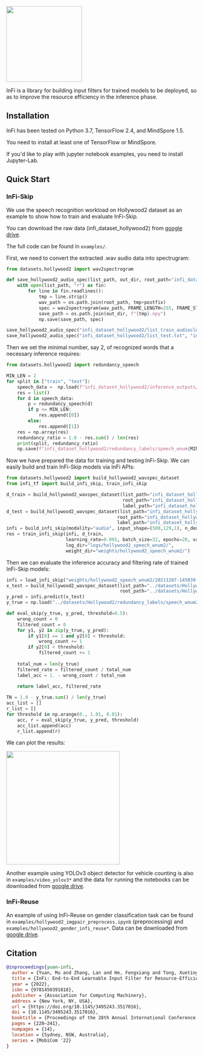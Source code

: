 <img src="./.github/infi-logo.png" width="200"/>

InFi is a library for building input filters for trained models to be deployed, so as to improve the resource efficiency in the inference phase.




## Installation

InFi has been tested on Python 3.7, TensorFlow 2.4, and MindSpore 1.5.

You need to install at least one of TensorFlow or MindSpore.

If you'd like to play with jupyter notebook examples, you need to install Jupyter-Lab.



## Quick Start

### InFi-Skip

We use the speech recognition workload on Hollywood2 dataset as an example to show how to train and evaluate InFi-Skip.

You can download the raw data (infi_dataset_hollywood2) from [google drive](https://drive.google.com/file/d/1gXil_vQlrKirSmtyYENQ5I22p2x7CV1c/view?usp=sharing).

The full code can be found in `examples/`.

First, we need to convert the extracted .wav audio data into spectrugram:

```python
from datasets.hollywood2 import wav2spectrogram

def save_hollywood2_audio_spec(list_path, out_dir, root_path="infi_dataset_hollywood2/wav_audios/", postfix=".wav"):
    with open(list_path, "r") as fin:
        for line in fin.readlines():
            tmp = line.strip()
            wav_path = os.path.join(root_path, tmp+postfix)
            spec = wav2spectrogram(wav_path, FRAME_LENGTH=255, FRAME_STEP=128, SPEC_HEIGHT=500, SPEC_WIDTH=129)
            save_path = os.path.join(out_dir, f"{tmp}.npy")
            np.save(save_path, spec)

save_hollywood2_audio_spec("infi_dataset_hollywood2/list_train_audioclean.txt", "infi_dataset_hollywood2/spectrograms/")
save_hollywood2_audio_spec("infi_dataset_hollywood2/list_test.txt", "infi_dataset_hollywood2/spectrograms/")
```

Then we set the minimal number, say 2, of recognized words that a necessary inference requires:

```python
from datasets.hollywood2 import redundancy_speech

MIN_LEN = 2
for split in ["train", "test"]:
    speech_data =  np.load(f"infi_dataset_hollywood2/inference_outputs/speech_{split}.npy", allow_pickle=True)
    res = list()
    for d in speech_data:
        p = redundancy_speech(d)
        if p <= MIN_LEN:
            res.append([0])
        else:
            res.append([1])
    res = np.array(res)
    redundancy_ratio = 1.0 - res.sum() / len(res)
    print(split, redundancy_ratio)
    np.save(f"infi_dataset_hollywood2/redundancy_labels/speech_wnum{MIN_LEN}_{split}.npy", res)
```

Now we have prepared the data for training and testing InFi-Skip. We can easily build and train InFi-Skip models via InFi APIs:

```python
from datasets.hollywood2 import build_hollywood2_wavspec_dataset
from infi_tf import build_infi_skip, train_infi_skip

d_train = build_hollywood2_wavspec_dataset(list_path="infi_dataset_hollywood2/list_train_audioclean.txt",
                                           root_path="infi_dataset_hollywood2/spectrograms/",
                                           label_path="infi_dataset_hollywood2/redundancy_labels/speech_wnum2_train.npy")
d_test = build_hollywood2_wavspec_dataset(list_path="infi_dataset_hollywood2/list_test.txt",
                                         root_path="infi_dataset_hollywood2/spectrograms/",
                                         label_path="infi_dataset_hollywood2/redundancy_labels/speech_wnum2_test.npy")
infi = build_infi_skip(modality="audio", input_shape=(500,129,1), n_dense=200, n_layers=2, n_filters=32)
res = train_infi_skip(infi, d_train,
                      learning_rate=0.001, batch_size=32, epochs=20, val_data=d_test,
                      log_dir="logs/hollywood2_speech_wnum2/",
                      weight_dir="weights/hollywood2_speech_wnum2/")
```

Then we can evaluate the inference accuracy and filtering rate of trained InFi-Skip models:

```python
infi = load_infi_skip("weights/hollywood2_speech_wnum2/20211207-145039-Epoch20.h5")
x_test = build_hollywood2_wavspec_dataset(list_path="../datasets/Hollywood2/list_test.txt",
                                          root_path="../datasets/Hollywood2/spectrograms/").batch(10)
y_pred = infi.predict(x_test)
y_true = np.load("../datasets/Hollywood2/redundancy_labels/speech_wnum2_test.npy")

def eval_skip(y_true, y_pred, threshold=0.5):
    wrong_count = 0
    filtered_count = 0
    for y1, y2 in zip(y_true, y_pred):
        if y1[0] == 1 and y2[0] < threshold:
            wrong_count += 1
        if y2[0] < threshold:
            filtered_count += 1
    
    total_num = len(y_true)
    filtered_rate = filtered_count / total_num
    label_acc = 1. - wrong_count / total_num
    
    return label_acc, filtered_rate

TN = 1.0 - y_true.sum() / len(y_true)
acc_list = []
r_list = []
for threshold in np.arange(0., 1.01, 0.01):
    acc, r = eval_skip(y_true, y_pred, threshold)
    acc_list.append(acc)
    r_list.append(r)
```

We can plot the results:

<img src="./.github/speech_plot.PNG" width="300"/>

Another example using YOLOv3 object detector for vehicle counting is also in `examples/video_yolov3*` and the data for running the notebooks can be downloaded from [google drive](https://drive.google.com/file/d/11kkeuLd4PRYL7rpjal5ralAqxrr-hr7W/view?usp=sharing).

### InFi-Reuse

An example of using InFi-Reuse on gender classification task can be found in `examples/hollywood2_imgpair_preprocess.ipynb` (preprocessing) and `examples/hollywood2_gender_infi_reuse*`.
Data can be downloaded from [google drive](https://drive.google.com/drive/folders/1-wRD73PXBR5Jh80uff0bG8VEnAycFeK5?usp=sharing).

## Citation

```bibtex
@inproceedings{yuan-infi,
  author = {Yuan, Mu and Zhang, Lan and He, Fengxiang and Tong, Xueting and Li, Xiang-Yang},
  title = {InFi: End-to-End Learnable Input Filter for Resource-Efficient Mobile-Centric Inference},
  year = {2022},
  isbn = {9781450391818},
  publisher = {Association for Computing Machinery},
  address = {New York, NY, USA},
  url = {https://doi.org/10.1145/3495243.3517016},
  doi = {10.1145/3495243.3517016},
  booktitle = {Proceedings of the 28th Annual International Conference on Mobile Computing And Networking},
  pages = {228–241},
  numpages = {14},
  location = {Sydney, NSW, Australia},
  series = {MobiCom '22}
}
```
